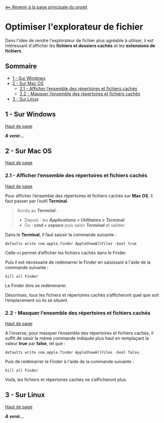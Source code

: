 <a name="top"></a>

[<== Revenir à la page principale du projet](../../)

# Optimiser l'explorateur de fichier

Dans l'idée de rendre l'explorateur de fichier plus agréable à utiliser, il est intéressant d'afficher les **fichiers et dossiers cachés** et les **extensions de fichiers**.

## Sommaire

- [1 - Sur Windows](#1---sur-windows)
- [2 - Sur Mac OS](#2---sur-mac-os)
    - [2.1 - Afficher l’ensemble des répertoires et fichiers cachés](#21---afficher-lensemble-des-répertoires-et-fichiers-cachés)
    - [2.2 - Masquer l’ensemble des répertoires et fichiers cachés](#22---masquer-lensemble-des-répertoires-et-fichiers-cachés)
- [3 - Sur Linux](#3---sur-linux)

## 1 - Sur Windows
[Haut de page](#top)

_**A venir...**_

## 2 - Sur Mac OS
[Haut de page](#top)

### 2.1 - Afficher l’ensemble des répertoires et fichiers cachés
[Haut de page](#top)

Pour afficher l’ensemble des répertoires et fichiers cachés sur **Mac OS**, il faut passer par l’outil **Terminal**.

> Accès au **Termnial** :
> - Depuis : les _**Applications > Utilitaires > Terminal**_
> - Ou : _**cmd + espace**_ puis saisir _**Terminal**_ et valider.

Dans le **Terminal**, il faut saissir la commande suivante :

```
defaults write com.apple.finder AppleShowAllFiles -bool true
```

Celle-ci permet d’afficher les fichiers cachés dans le Finder.

Puis il est nécessaire de redémarrer le Finder en saisissant à l'aide de la commande suivante :

```
kill all Finder
```

Le Finder dois se redémmarer.

Désormais, tous les fichiers et répertoires cachés s’afficheront quel que soit l’emplacement où ils se situent.

### 2.2 - Masquer l’ensemble des répertoires et fichiers cachés
[Haut de page](#top)

A l'inverse, pour masquer l’ensemble des répertoires et fichiers cachés, il suffit de saisir la même commande indiquée plus haut en remplaçant la valeur **true** par **false**, tel que :

```
defaults write com.apple.finder AppleShowAllFiles -bool false.
```

Puis de redémarrer le Finder à l'aide de la commande suivante :

```
kill all Finder
```

Voilà, les fichiers et répertoires cachés ne s’afficheront plus.

## 3 - Sur Linux 
[Haut de page](#top)

_**A venir...**_